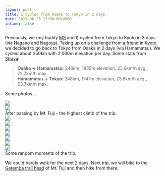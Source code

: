 ```yaml
---
layout: post
title: I cycled from Osaka to Tokyo in 2 days.
date: 2021-06-25 23:00:00+0900
inline: false
---
```


Previously, we (my buddy [MS](http://m-sp.org/) and I) cycled from Tokyo to Kyoto in 3 days (via Nagano and Nagoya).
Taking up on a challenge from a friend in Kyoto, we decided to go back to Tokyo from Osaka in 2 days (via Hamamatsu).
We cycled about 250km with 2,000m elevation per day.
Some stats from [Strava](https://www.strava.com/athletes/74469543):

> **Osaka -> Hamamatsu:** 246km, 1855m elevation, 23.6km/h avg., 72.7km/h max.  
> **Hamamatsu -> Tokyo:** 248km, 1747m elevation, 23.6km/h avg., 63.7km/h max. 

Some photos...
<div class="row mt-3">
    <div class="col-sm mt-3 mt-md-0">
        <img class="img-fluid rounded z-depth-1" src="{{ site.baseurl }}/assets/img/IMG_8514.jpg" data-zoomable>
    </div>
    <div class="col-sm mt-3 mt-md-0">
        <img class="img-fluid rounded z-depth-1" src="{{ site.baseurl }}/assets/img/IMG_8507.jpg">
    </div>
</div>
<div class="caption">
    After passing by Mt. Fuji - the highest climb of the trip.
</div>

<div class="row mt-3">
    <div class="col-sm mt-3 mt-md-0">
        <img class="img-fluid rounded z-depth-1" src="{{ site.baseurl }}/assets/img/IMG_8397.jpg" data-zoomable>
    </div>
    <div class="col-sm mt-3 mt-md-0">
        <img class="img-fluid rounded z-depth-1" src="{{ site.baseurl }}/assets/img/IMG_8412.jpg" data-zoomable>
    </div>
    <div class="col-sm mt-3 mt-md-0">
        <img class="img-fluid rounded z-depth-1" src="{{ site.baseurl }}/assets/img/IMG_8460.jpg" data-zoomable>
    </div>
</div>


<div class="row mt-3">
    <div class="col-sm mt-3 mt-md-0">
        <img class="img-fluid rounded z-depth-1" src="{{ site.baseurl }}/assets/img/IMG_8440.jpg" data-zoomable>
    </div>
    <div class="col-sm mt-3 mt-md-0">
        <img class="img-fluid rounded z-depth-1" src="{{ site.baseurl }}/assets/img/IMG_8448.jpg" data-zoomable>
    </div>
    <div class="col-sm mt-3 mt-md-0">
        <img class="img-fluid rounded z-depth-1" src="{{ site.baseurl }}/assets/img/IMG_8459.jpg" data-zoomable>
    </div>
    <div class="col-sm mt-3 mt-md-0">
        <img class="img-fluid rounded z-depth-1" src="{{ site.baseurl }}/assets/img/IMG_8472.jpg" data-zoomable>
    </div>
</div>
<div class="caption">
    Some random moments of the trip.
</div>

We could barely walk for the next 2 days.
Next trip, we will bike to the [Gotemba trail head](http://www.fujisan-climb.jp/en/trails/gotemba.html) of Mt. Fuji and then hike from there.
